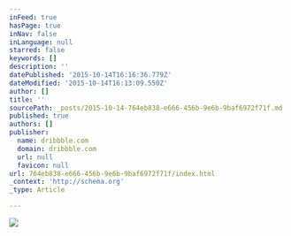 ```yaml
---
inFeed: true
hasPage: true
inNav: false
inLanguage: null
starred: false
keywords: []
description: ''
datePublished: '2015-10-14T16:16:36.779Z'
dateModified: '2015-10-14T16:13:09.550Z'
author: []
title: ''
sourcePath: _posts/2015-10-14-764eb838-e666-456b-9e6b-9baf6972f71f.md
published: true
authors: []
publisher:
  name: dribbble.com
  domain: dribbble.com
  url: null
  favicon: null
url: 764eb838-e666-456b-9e6b-9baf6972f71f/index.html
_context: 'http://schema.org'
_type: Article

---
```

![](https://d13yacurqjgara.cloudfront.net/users/2014/screenshots/1728113/fitter-02.png)